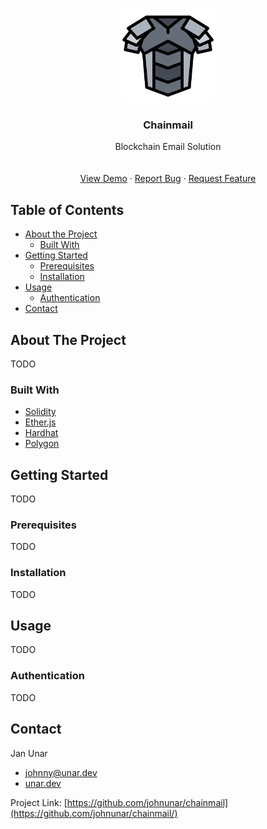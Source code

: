 <!-- PROJECT LOGO -->
<br />
<p align="center">
  <a href="https://chainmail.tech/">
    <img src="./client/public/armor250.png" alt="Logo" width="150">
  </a>

<h3 align="center">Chainmail</h3>

  <p align="center">
  Blockchain Email Solution
    <br />
    <!--<a href="https://praggregator.herokuapp.com/swagger/"><strong>Explore the docs »</strong></a>-->
    <br />
    <br />
    <a href="https://chainmail.tech/">View Demo</a>
    ·
    <a href="https://github.com/johnunar/chainmail/issues">Report Bug</a>
    ·
    <a href="https://github.com/johnunar/chainmail/issues">Request Feature</a>
  </p>
</p>



<!-- TABLE OF CONTENTS -->

## Table of Contents

* [About the Project](#about-the-project)
    * [Built With](#built-with)
* [Getting Started](#getting-started)
    * [Prerequisites](#prerequisites)
    * [Installation](#installation)
* [Usage](#usage)
    * [Authentication](#authentication)
* [Contact](#contact)

<!-- ABOUT THE PROJECT -->

## About The Project

TODO

### Built With

* [Solidity](https://docs.soliditylang.org/)
* [Ether.js](https://docs.ethers.io/v5/)
* [Hardhat](https://hardhat.org/)
* [Polygon](https://polygon.technology/)

## Getting Started

TODO

### Prerequisites

TODO

### Installation

TODO

<!-- USAGE -->

## Usage

TODO

### Authentication

TODO

<!-- CONTACT -->

## Contact

Jan Unar

* [johnny@unar.dev](mailto:johnny@unar.dev)
* [unar.dev](https://unar.dev/)

Project Link: [https://github.com/johnunar/chainmail](https://github.com/johnunar/chainmail/)